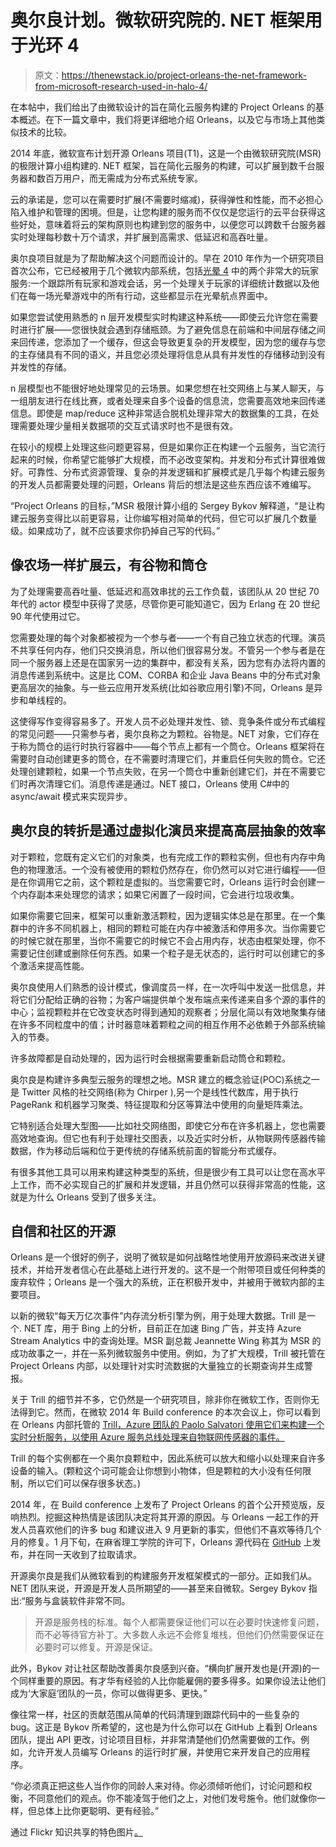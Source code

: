 # 奥尔良计划。微软研究院的. NET 框架用于光环 4

> 原文：<https://thenewstack.io/project-orleans-the-net-framework-from-microsoft-research-used-in-halo-4/>

在本帖中，我们给出了由微软设计的旨在简化云服务构建的 Project Orleans 的基本概述。在下一篇文章中，我们将更详细地介绍 Orleans，以及它与市场上其他类似技术的比较。

2014 年底，微软宣布计划开源 Orleans 项目(T1)，这是一个由微软研究院(MSR)的极限计算小组构建的. NET 框架，旨在简化云服务的构建，可以扩展到数千台服务器和数百万用户，而无需成为分布式系统专家。

云的承诺是，您可以在需要时扩展(不需要时缩减)，获得弹性和性能，而不必担心陷入维护和管理的困境。但是，让您构建的服务而不仅仅是您运行的云平台获得这些好处，意味着将云的架构原则也构建到您的服务中，以便您可以跨数千台服务器实时处理每秒数十万个请求，并扩展到高需求、低延迟和高吞吐量。

奥尔良项目就是为了帮助解决这个问题而设计的。早在 2010 年作为一个研究项目首次公布，它已经被用于几个微软内部系统，包括[光晕 4](http://research.microsoft.com/apps/video/default.aspx?id=218161) 中的两个非常大的玩家服务:一个跟踪所有玩家和游戏会话，另一个处理关于玩家的详细统计数据以及他们在每一场光晕游戏中的所有行动，这些都显示在光晕航点界面中。

如果您尝试使用熟悉的 n 层开发模型实时构建这种系统——即使云允许您在需要时进行扩展——您很快就会遇到存储瓶颈。为了避免信息在前端和中间层存储之间来回传递，您添加了一个缓存，但这会导致更复杂的开发模型，因为您的缓存与您的主存储具有不同的语义，并且您必须处理将信息从具有并发性的存储移动到没有并发性的存储。

n 层模型也不能很好地处理常见的云场景。如果您想在社交网络上与某人聊天，与一组朋友进行在线比赛，或者处理来自多个设备的信息流，您需要高效地来回传递信息。即使是 map/reduce 这种非常适合脱机处理非常大的数据集的工具，在处理需要处理少量相关数据项的交互式请求时也不是很有效。

在较小的规模上处理这些问题更容易，但是如果你正在构建一个云服务，当它流行起来的时候，你希望它能够扩大规模，而不必改变架构。并发和分布式计算很难做好。可靠性、分布式资源管理、复杂的并发逻辑和扩展模式是几乎每个构建云服务的开发人员都需要处理的问题，Orleans 背后的想法是这些东西应该不难编写。

“Project Orleans 的目标，”MSR 极限计算小组的 Sergey Bykov 解释道，“是让构建云服务变得比以前更容易，让你编写相对简单的代码，但它可以扩展几个数量级。如果成功了，就不应该要求你扔掉自己写的代码。”

## 像农场一样扩展云，有谷物和筒仓

为了处理需要高吞吐量、低延迟和高效串扰的云工作负载，该团队从 20 世纪 70 年代的 actor 模型中获得了灵感，尽管你更可能知道它，因为 Erlang 在 20 世纪 90 年代使用过它。

您需要处理的每个对象都被视为一个参与者——一个有自己独立状态的代理。演员不共享任何内存，他们只交换消息，所以他们很容易分发。不管另一个参与者是在同一个服务器上还是在国家另一边的集群中，都没有关系，因为您有办法将内置的消息传递到系统中。这是比 COM、CORBA 和企业 Java Beans 中的分布式对象更高层次的抽象。与一些云应用开发系统(比如谷歌应用引擎)不同，Orleans 是异步和单线程的。

这使得写作变得容易多了。开发人员不必处理并发性、锁、竞争条件或分布式编程的常见问题——只需参与者，奥尔良称之为颗粒。谷物是。NET 对象，它们存在于称为筒仓的运行时执行容器中——每个节点上都有一个筒仓。Orleans 框架将在需要时自动创建更多的筒仓，在不需要时清理它们，并重启任何失败的筒仓。它还处理创建颗粒，如果一个节点失败，在另一个筒仓中重新创建它们，并在不需要它们时再次清理它们。消息传递是通过。NET 接口，Orleans 使用 C#中的 async/await 模式来实现异步。

## 奥尔良的转折是通过虚拟化演员来提高高层抽象的效率

对于颗粒，您既有定义它们的对象类，也有完成工作的颗粒实例，但也有内存中角色的物理激活。一个没有被使用的颗粒仍然存在，你仍然可以对它进行编程——但是在你调用它之前，这个颗粒是虚拟的。当您需要它时，Orleans 运行时会创建一个内存副本来处理您的请求；如果它闲置了一段时间，它会进行垃圾收集。

如果你需要它回来，框架可以重新激活颗粒，因为逻辑实体总是在那里。在一个集群中的许多不同机器上，相同的颗粒可能在内存中被激活和停用多次。当你需要它的时候它就在那里，当你不需要它的时候它不会占用内存，状态由框架处理，你不需要记住创建或删除任何东西。如果一个粒子是无状态的，运行时可以创建它的多个激活来提高性能。

奥尔良使用人们熟悉的设计模式，像调度员一样，在一次呼叫中发送一批信息，并将它们分配给正确的谷物；为客户端提供单个发布端点来传递来自多个源的事件的中心；监视颗粒并在它改变状态时得到通知的观察者；分层化简以有效地聚集存储在许多不同粒度中的值；计时器意味着颗粒之间的相互作用不必依赖于外部系统输入的节奏。

许多故障都是自动处理的，因为运行时会根据需要重新启动筒仓和颗粒。

奥尔良是构建许多典型云服务的理想之地。MSR 建立的概念验证(POC)系统之一是 Twitter 风格的社交网络(称为 Chirper ),另一个是线性代数库，用于执行 PageRank 和机器学习聚类、特征提取和分区等算法中使用的向量矩阵乘法。

它特别适合处理大型图——比如社交网络图，即使它分布在许多机器上，您也需要高效地查询。但它也有利于处理社交图表，以及近实时分析，从物联网传感器传输数据，作为移动后端和位于更传统的存储系统前面的智能分布式缓存。

有很多其他工具可以用来构建这种类型的系统，但是很少有工具可以让您在高水平上工作，而不必实现自己的扩展和并发逻辑，并且仍然可以获得非常高的性能，这就是为什么 Orleans 受到了很多关注。

## 自信和社区的开源

Orleans 是一个很好的例子，说明了微软是如何战略性地使用开放源码来改进关键技术，并给开发者信心在此基础上进行开发的。这不是一个附带项目或任何种类的废弃软件；Orleans 是一个强大的系统，正在积极开发中，并被用于微软内部的主要项目。

以新的微软“每天万亿次事件”内存流分析引擎为例，用于处理大数据。Trill 是一个. NET 库，用于 Bing 上的分析，目前正在加速 Bing 广告，并支持 Azure Stream Analytics 中的查询处理。MSR 副总裁 Jeannette Wing 称其为 MSR 的成功故事之一，并在一系列微软服务中使用。例如，为了扩大规模，Trill 被托管在 Project Orleans 内部，以处理针对实时流数据的大量独立的长期查询并生成警报。

关于 Trill 的细节并不多，它仍然是一个研究项目，除非你在微软工作，否则你无法得到它。然而，在微软 2014 年 Build conference 的本次会议上，你可以看到在 Orleans 内部托管的 [Trill，Azure 团队的 Paolo Salvatori 使用它们来构建一个实时分析服务，以使用 Azure 服务总线处理来自物联网传感器的事件。](http://channel9.msdn.com/Events/Build/2014/3-635)

Trill 的每个实例都在一个奥尔良颗粒中，因此系统可以放大和缩小以处理来自许多设备的输入。(颗粒这个词可能会让你想到小物体，但是颗粒的大小没有任何限制，所以它们可以保存很多状态。)

2014 年，在 Build conference 上发布了 Project Orleans 的首个公开预览版，反响热烈。挖掘这种热情是该团队决定将其开源的原因。与 Orleans 一起工作的开发人员喜欢他们的许多 bug 和建议进入 9 月更新的事实，但他们不喜欢等待几个月的修复。1 月下旬，在麻省理工学院的许可下，Orleans 源代码在 [GitHub](https://github.com/dotnet/orleans) 上发布，并在同一天收到了拉取请求。

开源奥尔良是我们从微软看到的构建服务开发框架模式的一部分。正如我们从。NET 团队来说，开源是开发人员所期望的——甚至来自微软。Sergey Bykov 指出:“服务与盒装软件非常不同。

> 开源是服务栈的标准。每个人都需要保证他们可以在必要时快速修复问题，而不必等待官方补丁。大多数人永远不会修复堆栈，但他们仍然需要保证在必要时可以修复。开源是保证。

此外，Bykov 对让社区帮助改善奥尔良感到兴奋。“横向扩展开发也是(开源)的一个同样重要的原因。有才华有经验的人比你能雇佣的要多得多。如果你设法让他们成为‘大家庭’团队的一员，你可以做得更多、更快。”

像往常一样，社区的贡献范围从简单的代码清理到跟踪代码中的一些复杂的 bug。这正是 Bykov 所希望的，这也是为什么你可以在 GitHub 上看到 Orleans 团队，提出 API 更改，讨论项目目标，并非常清楚他们仍然需要做的工作。例如，允许开发人员编写 Orleans 的运行时扩展，并使用它来开发自己的应用程序。

“你必须真正把这些人当作你的同龄人来对待。你必须倾听他们，讨论问题和权衡，不同意他们的观点。你不能凌驾于他们之上，对他们发号施令。他们就像你一样，但总体上比你更聪明、更有经验。”

通过 Flickr 知识共享的特色图片[。](https://www.flickr.com/photos/corrinneyu/7163490123/in/photolist-8nR9dj-ci5rsJ-bV1L3p-du4TcU-dtYiD6-bD7yp9-8oqw6v-8oqwez-4KFujv-4BpYtD-rhWK7y-ri6EPJ-Q6NT-ci5pKh-ci5qmu-ci5pRu-3cGHj3-dr39Zt-JdnKk-dwXSu5-dwSns8-dwSnE8-dwSnoD-dwXSoh-dwSnrD-dwXSq9-dwSnp4-dwXSqL-dwXSm3-dwXSAm-dwSnzM-dwXSrJ-dwXShW-dwXSyq-dwSnxt-dwXSwf-dwXSxj-dwSnzg-dwXSkw-dwSnBc-dwSnEx-dwSnpF-dwSny8-dwSnCK-dwXSoS-dwSnun-dwXSAL-9q62wU-5gsbDf-4zj4dh)

<svg xmlns:xlink="http://www.w3.org/1999/xlink" viewBox="0 0 68 31" version="1.1"><title>Group</title> <desc>Created with Sketch.</desc></svg>